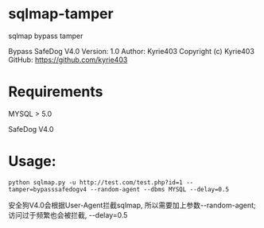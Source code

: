 # sqlmap-tamper
sqlmap bypass tamper


Bypass SafeDog V4.0
Version: 1.0
Author: Kyrie403
Copyright (c) Kyrie403
GitHub: https://github.com/kyrie403





# Requirements

MYSQL > 5.0

SafeDog V4.0





# Usage:
```
python sqlmap.py -u http://test.com/test.php?id=1 --tamper=bypasssafedogv4 --random-agent --dbms MYSQL --delay=0.5
```

安全狗V4.0会根据User-Agent拦截sqlmap, 所以需要加上参数--random-agent; 访问过于频繁也会被拦截, --delay=0.5




